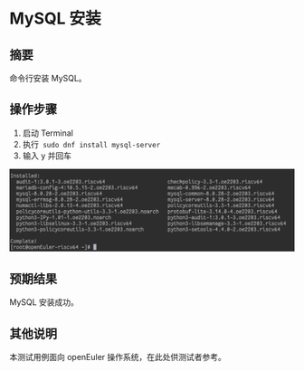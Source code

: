 # MySQL 安装

## 摘要

命令行安装 MySQL。

## 操作步骤

1. 启动 Terminal
2. 执行``` sudo dnf install mysql-server```
3. 输入 y 并回车

![MySQL安装-1](./img/MySQL安装-1.png)

## 预期结果

MySQL 安装成功。

## 其他说明

本测试用例面向 openEuler 操作系统，在此处供测试者参考。

